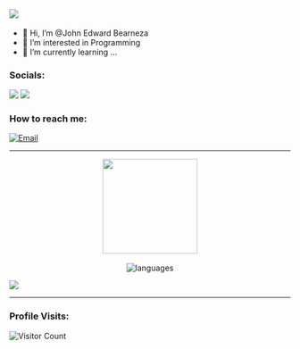 
![](https://cdn.jsdelivr.net/gh/0x3EF8/0x3EF8/header_.png)
  ------------------------------------------- 
- 👋 Hi, I’m @John Edward Bearneza
- 👀 I’m interested in Programming
- 🌱 I’m currently learning ...
  
### Socials:
<a href="https://instagram.com/je.bearneza?utm_source=qr&igshid=OGU0MmVlOWVjOQ%3D%3D"><img src="https://img.shields.io/badge/John Edward Bearneza-%23E4405F.svg?&style=for-the-badge&logo=instagram&logoColor=white"></a>
<a href="https://www.facebook.com/je.bearneza/"><img src="https://img.shields.io/badge/John Edward Bearneza-1877F2?style=for-the-badge&logo=facebook&logoColor=white"></a>
<br>
### How to reach me:

[![Email](https://img.shields.io/badge/-johnedwardbearneza@gmail.com-7B83EB?&style=for-the-badge&logo=Microsoft-outlook&logoColor=white)](mailto:johnedwardbearnezaa@gmail.com)



------------------------------------------- 
<p align="center"> 
<img align="center" height="170px" src="https://github-readme-stats.vercel.app/api?username=edconeza&?count_private=true&layout=compact&hide_border=true&show_icons=true&theme=tokyonight" />
 <br/><br/>
<img alt="languages" src="https://github-readme-stats.vercel.app/api/top-langs/?username=edconeza&layout=compact&hide_border=true&show_icons=true&theme=tokyonight" />
</p>

  ![](https://cdn.jsdelivr.net/gh/0x3EF8/0x3EF8/assets/github-contribution-grid-snake.svg)   

------------------------------------------- 
### Profile Visits:
![Visitor Count](https://profile-counter.glitch.me/{jebearneza}/count.svg)
